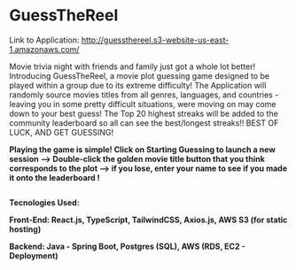 # GuessTheReel

Link to Application: http://guessthereel.s3-website-us-east-1.amazonaws.com/

Movie trivia night with friends and family just got a whole lot better! Introducing GuessTheReel, a movie plot guessing game designed to be played within a group due to its extreme difficulty! The Application will randomly source movies titles from all genres, languages, and countries - leaving you in some pretty difficult situations, were moving on may come down to your best guess! The Top 20 highest streaks will be added to the community leaderboard so all can see the best/longest streaks!! BEST OF LUCK, AND GET GUESSING!


<b>Playing the game is simple! Click on Starting Guessing to launch a new session --> Double-click the golden movie title button that you think corresponds to the plot --> if you lose, enter your name to see if you made it onto the leaderboard !<b>

![]()



Tecnologies Used:
  
  Front-End: React.js, TypeScript, TailwindCSS, Axios.js, AWS S3 (for static hosting)
  
  Backend: Java - Spring Boot,  Postgres (SQL), AWS (RDS, EC2 - Deployment) 
